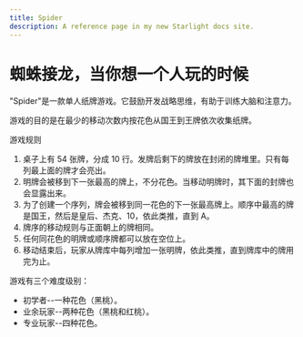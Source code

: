 ```yaml
---
title: Spider
description: A reference page in my new Starlight docs site.
---
```


# 蜘蛛接龙，当你想一个人玩的时候

"Spider"是一款单人纸牌游戏。它鼓励开发战略思维，有助于训练大脑和注意力。

游戏的目的是在最少的移动次数内按花色从国王到王牌依次收集纸牌。

游戏规则
1. 桌子上有 54 张牌，分成 10 行。发牌后剩下的牌放在封闭的牌堆里。只有每列最上面的牌才会亮出。
2. 明牌会被移到下一张最高的牌上，不分花色。当移动明牌时，其下面的封牌也会显露出来。
3. 为了创建一个序列，牌会被移到同一花色的下一张最高牌上。顺序中最高的牌是国王，然后是皇后、杰克、10，依此类推，直到 A。
4. 牌序的移动规则与正面朝上的牌相同。
5. 任何同花色的明牌或顺序牌都可以放在空位上。
6. 移动结束后，玩家从牌库中每列增加一张明牌，依此类推，直到牌库中的牌用完为止。

游戏有三个难度级别：

- 初学者--一种花色（黑桃）。
- 业余玩家--两种花色（黑桃和红桃）。
- 专业玩家--四种花色。